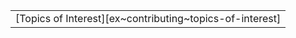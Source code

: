 ||
|--------|
| [Topics of Interest][ex~contributing~topics-of-interest] |

<div class="hidden">
</div>
